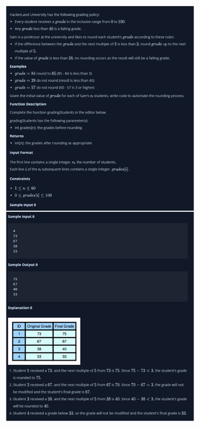 <div align="center">
    <img src="../../docs/imgs/grading.student.png"/>
    <img src="../../docs/imgs/grading.student.2.png">

</div>